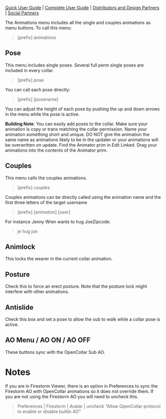 [Quick User Guide](https://github.com/OpenCollarTeam/OpenCollar/wiki/OpenCollar-Quick-User-Guide) | [Complete User Guide](https://github.com/OpenCollarTeam/OpenCollar/wiki/Complete-User-Guide) | [Distributors and Design Partners](https://github.com/OpenCollarTeam/OpenCollar/wiki/OpenCollar-Distributors-and-Designers) | [Social Partners](https://github.com/OpenCollarTeam/OpenCollar/wiki/OpenCollar-Social-Partner-Locations)  

The Animations menu includes all the single and couples animations as menu buttons.  To call this menu:

>[prefix] animations

## Pose

This menu includes single poses.  Several full perm single poses are included in every collar.
>[prefix] pose

You can call each pose directly:
>[prefix] [posename]

You can adjust the height of each pose by pushing the up and down arrows in the menu while the pose is active.

**Building Note**:  You can easily add poses to the collar.  Make sure your animation is copy or trans matching the collar permission. Name your animation something short and unique. DO NOT give the animation the same name as animations likely to be in the updater or your animations will be overwritten on update. Find the Animator prim in Edit Linked. Drag your animations into the contents of the Animator prim.

## Couples

This menu calls the couples animations.

>[prefix] couples

Couples animations can be directly called using the animation name and the first three letters of the target username

>[prefix] [animation] [user]

For instance Jenny Wren wants to hug JoeZipcode: 

>je hug joe

## Animlock

This locks the wearer in the current collar animation.

## Posture

Check this to force an erect posture.  Note that the posture lock might interfere with other animations.

## Antislide

Check this box and set a pose to allow the sub to walk while a collar pose is active.

## AO Menu / AO ON / AO OFF

These buttons sync with the OpenCollar Sub AO.

# Notes

If you are in Firestorm Viewer, there is an option in Preferences to sync the Firestorm AO with OpenCollar animations so it does not override them.  If you are not using the Firestorm AO you will need to uncheck this.

>Preferences | Firestorm | Avatar | uncheck "Allow OpenCollar protocol to enable or disable builtin AO"
